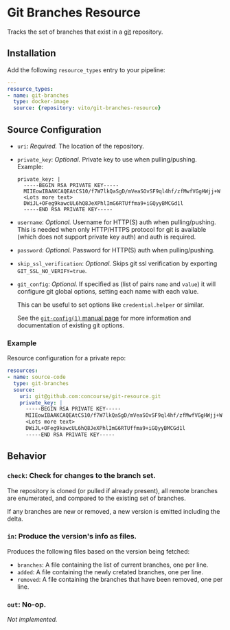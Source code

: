# Git Branches Resource

Tracks the set of branches that exist in a [git](http://git-scm.com/)
repository.

## Installation

Add the following `resource_types` entry to your pipeline:

```yaml
---
resource_types:
- name: git-branches
  type: docker-image
  source: {repository: vito/git-branches-resource}
```

## Source Configuration

* `uri`: *Required.* The location of the repository.

* `private_key`: *Optional.* Private key to use when pulling/pushing.
    Example:
    ```
    private_key: |
      -----BEGIN RSA PRIVATE KEY-----
      MIIEowIBAAKCAQEAtCS10/f7W7lkQaSgD/mVeaSOvSF9ql4hf/zfMwfVGgHWjj+W
      <Lots more text>
      DWiJL+OFeg9kawcUL6hQ8JeXPhlImG6RTUffma9+iGQyyBMCGd1l
      -----END RSA PRIVATE KEY-----
    ```

* `username`: *Optional.* Username for HTTP(S) auth when pulling/pushing.
  This is needed when only HTTP/HTTPS protocol for git is available (which does not support private key auth)
  and auth is required.

* `password`: *Optional.* Password for HTTP(S) auth when pulling/pushing.

* `skip_ssl_verification`: *Optional.* Skips git ssl verification by exporting
  `GIT_SSL_NO_VERIFY=true`.

* `git_config`: *Optional*. If specified as (list of pairs `name` and `value`)
  it will configure git global options, setting each name with each value.

  This can be useful to set options like `credential.helper` or similar.

  See the [`git-config(1)` manual page](https://www.kernel.org/pub/software/scm/git/docs/git-config.html)
  for more information and documentation of existing git options.

### Example

Resource configuration for a private repo:

``` yaml
resources:
- name: source-code
  type: git-branches
  source:
    uri: git@github.com:concourse/git-resource.git
    private_key: |
      -----BEGIN RSA PRIVATE KEY-----
      MIIEowIBAAKCAQEAtCS10/f7W7lkQaSgD/mVeaSOvSF9ql4hf/zfMwfVGgHWjj+W
      <Lots more text>
      DWiJL+OFeg9kawcUL6hQ8JeXPhlImG6RTUffma9+iGQyyBMCGd1l
      -----END RSA PRIVATE KEY-----
```

## Behavior

### `check`: Check for changes to the branch set.

The repository is cloned (or pulled if already present), all remote branches
are enumerated, and compared to the existing set of branches.

If any branches are new or removed, a new version is emitted including the
delta.

### `in`: Produce the version's info as files.

Produces the following files based on the version being fetched:

* `branches`: A file containing the list of current branches, one per line.
* `added`: A file containing the newly cretated branches, one per line.
* `removed`: A file containing the branches that have been removed, one per
  line.


### `out`: No-op.

*Not implemented.*
